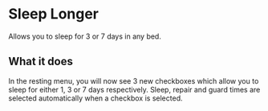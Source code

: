 # Sleep Longer

Allows you to sleep for 3 or 7 days in any bed.

## What it does

In the resting menu, you will now see 3 new checkboxes which allow you to sleep for either 1, 3 or 7 days respectively.
Sleep, repair and guard times are selected automatically when a checkbox is selected.

